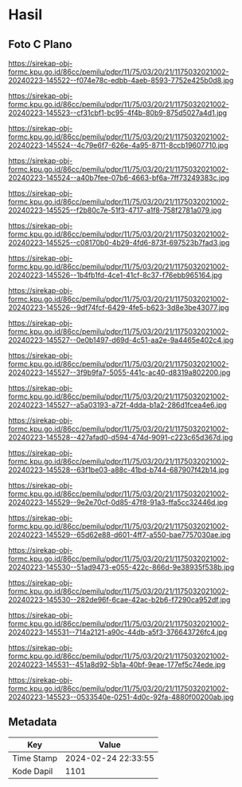 # Hasil

## Foto C Plano

https://sirekap-obj-formc.kpu.go.id/86cc/pemilu/pdpr/11/75/03/20/21/1175032021002-20240223-145522--f074e78c-edbb-4aeb-8593-7752e425b0d8.jpg

https://sirekap-obj-formc.kpu.go.id/86cc/pemilu/pdpr/11/75/03/20/21/1175032021002-20240223-145523--cf31cbf1-bc95-4f4b-80b9-875d5027a4d1.jpg

https://sirekap-obj-formc.kpu.go.id/86cc/pemilu/pdpr/11/75/03/20/21/1175032021002-20240223-145524--4c79e6f7-626e-4a95-8711-8ccb19607710.jpg

https://sirekap-obj-formc.kpu.go.id/86cc/pemilu/pdpr/11/75/03/20/21/1175032021002-20240223-145524--a40b7fee-07b6-4663-bf6a-7ff73249383c.jpg

https://sirekap-obj-formc.kpu.go.id/86cc/pemilu/pdpr/11/75/03/20/21/1175032021002-20240223-145525--f2b80c7e-51f3-4717-a1f8-758f2781a079.jpg

https://sirekap-obj-formc.kpu.go.id/86cc/pemilu/pdpr/11/75/03/20/21/1175032021002-20240223-145525--c08170b0-4b29-4fd6-873f-697523b7fad3.jpg

https://sirekap-obj-formc.kpu.go.id/86cc/pemilu/pdpr/11/75/03/20/21/1175032021002-20240223-145526--1b4fb1fd-4ce1-41cf-8c37-f76ebb965164.jpg

https://sirekap-obj-formc.kpu.go.id/86cc/pemilu/pdpr/11/75/03/20/21/1175032021002-20240223-145526--9df74fcf-6429-4fe5-b623-3d8e3be43077.jpg

https://sirekap-obj-formc.kpu.go.id/86cc/pemilu/pdpr/11/75/03/20/21/1175032021002-20240223-145527--0e0b1497-d69d-4c51-aa2e-9a4465e402c4.jpg

https://sirekap-obj-formc.kpu.go.id/86cc/pemilu/pdpr/11/75/03/20/21/1175032021002-20240223-145527--3f9b9fa7-5055-441c-ac40-d8319a802200.jpg

https://sirekap-obj-formc.kpu.go.id/86cc/pemilu/pdpr/11/75/03/20/21/1175032021002-20240223-145527--a5a03193-a72f-4dda-b1a2-286d1fcea4e6.jpg

https://sirekap-obj-formc.kpu.go.id/86cc/pemilu/pdpr/11/75/03/20/21/1175032021002-20240223-145528--427afad0-d594-474d-9091-c223c65d367d.jpg

https://sirekap-obj-formc.kpu.go.id/86cc/pemilu/pdpr/11/75/03/20/21/1175032021002-20240223-145528--63f1be03-a88c-41bd-b744-687907f42b14.jpg

https://sirekap-obj-formc.kpu.go.id/86cc/pemilu/pdpr/11/75/03/20/21/1175032021002-20240223-145529--9e2e70cf-0d85-47f8-91a3-ffa5cc32446d.jpg

https://sirekap-obj-formc.kpu.go.id/86cc/pemilu/pdpr/11/75/03/20/21/1175032021002-20240223-145529--65d62e88-d601-4ff7-a550-bae7757030ae.jpg

https://sirekap-obj-formc.kpu.go.id/86cc/pemilu/pdpr/11/75/03/20/21/1175032021002-20240223-145530--51ad9473-e055-422c-866d-9e38935f538b.jpg

https://sirekap-obj-formc.kpu.go.id/86cc/pemilu/pdpr/11/75/03/20/21/1175032021002-20240223-145530--282de96f-6cae-42ac-b2b6-f7290ca952df.jpg

https://sirekap-obj-formc.kpu.go.id/86cc/pemilu/pdpr/11/75/03/20/21/1175032021002-20240223-145531--714a2121-a90c-44db-a5f3-376643726fc4.jpg

https://sirekap-obj-formc.kpu.go.id/86cc/pemilu/pdpr/11/75/03/20/21/1175032021002-20240223-145531--451a8d92-5b1a-40bf-9eae-177ef5c74ede.jpg

https://sirekap-obj-formc.kpu.go.id/86cc/pemilu/pdpr/11/75/03/20/21/1175032021002-20240223-145523--0533540e-0251-4d0c-92fa-4880f00200ab.jpg


## Metadata

| Key        | Value               |
| ---------- | ------------------- |
| Time Stamp | 2024-02-24 22:33:55 |
| Kode Dapil | 1101                |



